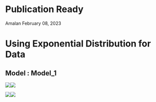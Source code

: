Publication Ready
================
Amalan
February 08, 2023

# Using Exponential Distribution for Data

## Model : Model_1

![](C:\Work\PhD\Simulation\RS_vs_OS_vs_MROS\Logistic_Regression\Two_Variable\Exponential%20Distribution\Publication_Ready\Model_1\Publication_Ready_files/figure-gfm/Identical%20r0%20Plots-1.png)<!-- -->![](C:\Work\PhD\Simulation\RS_vs_OS_vs_MROS\Logistic_Regression\Two_Variable\Exponential%20Distribution\Publication_Ready\Model_1\Publication_Ready_files/figure-gfm/Identical%20r0%20Plots-2.png)<!-- -->

![](C:\Work\PhD\Simulation\RS_vs_OS_vs_MROS\Logistic_Regression\Two_Variable\Exponential%20Distribution\Publication_Ready\Model_1\Publication_Ready_files/figure-gfm/All%20Plots-1.png)<!-- -->![](C:\Work\PhD\Simulation\RS_vs_OS_vs_MROS\Logistic_Regression\Two_Variable\Exponential%20Distribution\Publication_Ready\Model_1\Publication_Ready_files/figure-gfm/All%20Plots-2.png)<!-- -->
